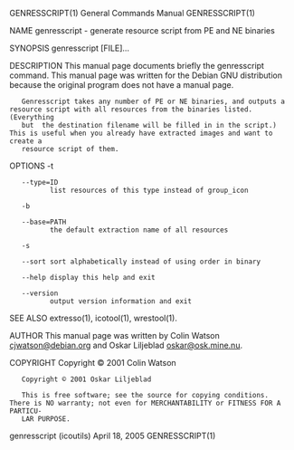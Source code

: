 GENRESSCRIPT(1)                                               General Commands Manual                                              GENRESSCRIPT(1)

NAME
       genresscript - generate resource script from PE and NE binaries

SYNOPSIS
       genresscript [FILE]...

DESCRIPTION
       This  manual  page  documents  briefly  the genresscript command.  This manual page was written for the Debian GNU distribution because the
       original program does not have a manual page.

       Genresscript takes any number of PE or NE binaries, and outputs a resource script with all resources from the binaries listed.  (Everything
       but  the destination filename will be filled in in the script.)  This is useful when you already have extracted images and want to create a
       resource script of them.

OPTIONS
       -t

       --type=ID
              list resources of this type instead of group_icon

       -b

       --base=PATH
              the default extraction name of all resources

       -s

       --sort sort alphabetically instead of using order in binary

       --help display this help and exit

       --version
              output version information and exit

SEE ALSO
       extresso(1), icotool(1), wrestool(1).

AUTHOR
       This manual page was written by Colin Watson <cjwatson@debian.org> and Oskar Liljeblad <oskar@osk.mine.nu>.

COPYRIGHT
       Copyright © 2001 Colin Watson

       Copyright © 2001 Oskar Liljeblad

       This is free software; see the source for copying conditions.  There is NO warranty; not even for MERCHANTABILITY or FITNESS FOR A PARTICU‐
       LAR PURPOSE.

genresscript (icoutils)                                           April 18, 2005                                                   GENRESSCRIPT(1)
